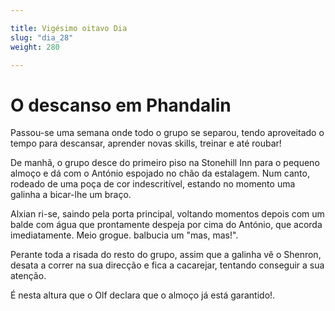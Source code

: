 ```yaml
---

title: Vigésimo oitavo Dia
slug: "dia_28"
weight: 280

---
```


# O descanso em Phandalin

Passou-se uma semana onde todo o grupo se separou, tendo aproveitado o tempo para descansar, aprender novas skills, treinar e até roubar!

De manhã, o grupo desce do primeiro piso na Stonehill Inn para o pequeno almoço e dá com o António espojado no chão da estalagem.
Num canto, rodeado de uma poça de cor indescritível, estando no momento uma galinha a bicar-lhe um braço.

Alxian ri-se, saindo pela porta principal, voltando momentos depois com um balde com água que prontamente despeja por cima do António, que acorda imediatamente.
Meio grogue. balbucia um "mas, mas!".

Perante toda a risada do resto do grupo, assim que a galinha vê o Shenron, desata a correr na sua direcção e fica a cacarejar, tentando conseguir a sua atenção.

É nesta altura que o Olf declara que o almoço já está garantido!.





